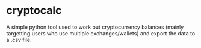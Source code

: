 # cryptocalc
A simple python tool used to work out cryptocurrency balances (mainly targetting users who use multiple exchanges/wallets) and export the data to a .csv file. 
